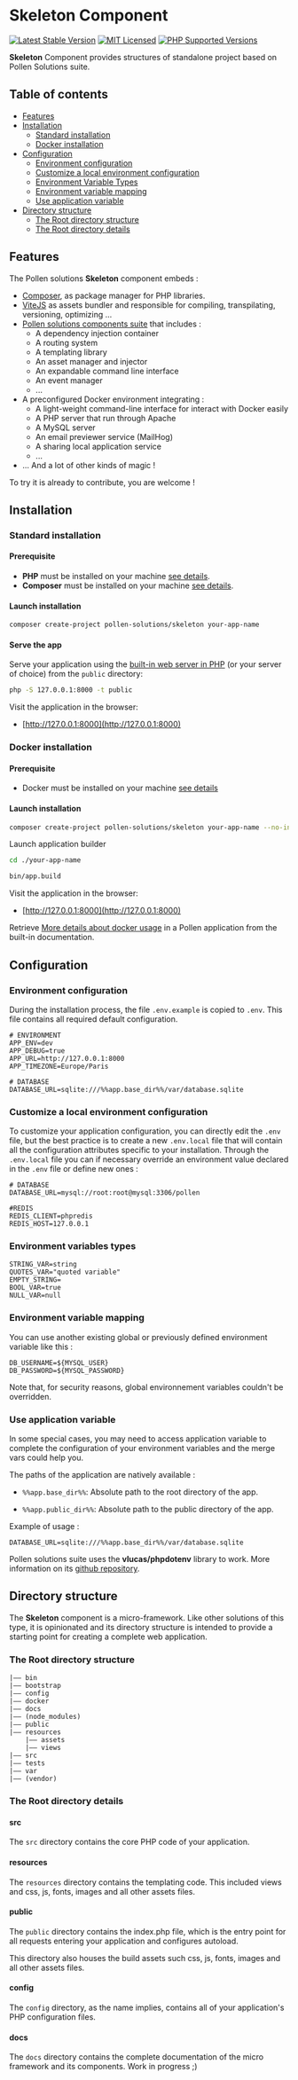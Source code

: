 # Skeleton Component

[![Latest Stable Version](https://img.shields.io/packagist/v/pollen-solutions/skeleton.svg?style=for-the-badge)](https://packagist.org/packages/pollen-solutions/skeleton)
[![MIT Licensed](https://img.shields.io/badge/license-MIT-green?style=for-the-badge)](LICENSE.md)
[![PHP Supported Versions](https://img.shields.io/badge/PHP->=7.4-8892BF?style=for-the-badge&logo=php)](https://www.php.net/supported-versions.php)

**Skeleton** Component provides structures of standalone project based on Pollen Solutions suite.

## Table of contents

- [Features](#features)
- [Installation](#installation)
  - [Standard installation](#standard-installation)
  - [Docker installation](#docker-installation)
- [Configuration](#configuration)
  - [Environment configuration](#environment-configuration)
  - [Customize a local environment configuration](#customize-a-local-environment-configuration)
  - [Environment Variable Types](#environment-variables-types)
  - [Environment variable mapping](#environment-variable-mapping)
  - [Use application variable](#use-application-variable)
- [Directory structure](#directory-structure)
  - [The Root directory structure](#the-root-directory-structure)
  - [The Root directory details](#the-root-directory-details)

## Features

The Pollen solutions **Skeleton** component embeds :

- [Composer](https://getcomposer.org/), as package manager for PHP libraries.
- [ViteJS](https://vitejs.dev/) as assets bundler and responsible for compiling, transpilating, versioning,
  optimizing ...
- [Pollen solutions components suite](https://github.com/pollen-solutions) that includes :
    - A dependency injection container
    - A routing system
    - A templating library
    - An asset manager and injector
    - An expandable command line interface
    - An event manager
    - ...
- A preconfigured Docker environment integrating :
  - A light-weight command-line interface for interact with Docker easily
  - A PHP server that run through Apache
  - A MySQL server
  - An email previewer service (MailHog)
  - A sharing local application service
  - ...
- ... And a lot of other kinds of magic !

To try it is already to contribute, you are welcome !

## Installation

### Standard installation

#### Prerequisite

- **PHP** must be installed on your machine [see details](https://www.php.net/manual/install.php).
- **Composer** must be installed on your machine [see details](https://getcomposer.org/download/).

#### Launch installation

```sh
composer create-project pollen-solutions/skeleton your-app-name
```

#### Serve the app

Serve your application using
the [built-in web server in PHP](https://www.php.net/manual/en/features.commandline.webserver.php) (or your server of
choice) from the ```public``` directory:

```sh
php -S 127.0.0.1:8000 -t public
```

Visit the application in the browser:

- [http://127.0.0.1:8000](http://127.0.0.1:8000)

### Docker installation

#### Prerequisite

- Docker must be installed on your machine [see details](https://docs.docker.com/get-docker/)

#### Launch installation

```sh
composer create-project pollen-solutions/skeleton your-app-name --no-install --no-scripts
```

Launch application builder

```sh
cd ./your-app-name

bin/app.build
```

Visit the application in the browser:

- [http://127.0.0.1:8000](http://127.0.0.1:8000)


Retrieve [More details about docker usage](docs/Docker.md) in a Pollen application from the built-in documentation.

## Configuration

### Environment configuration

During the installation process, the file ```.env.example``` is copied to ```.env```.
This file contains all required default configuration.

```dotenv
# ENVIRONMENT
APP_ENV=dev
APP_DEBUG=true
APP_URL=http://127.0.0.1:8000
APP_TIMEZONE=Europe/Paris

# DATABASE
DATABASE_URL=sqlite:///%%app.base_dir%%/var/database.sqlite
```

### Customize a local environment configuration

To customize your application configuration, you can directly edit the ```.env``` file, but the best practice is to
create a new ```.env.local``` file that will contain all the configuration attributes specific to your installation.
Through the ```.env.local``` file you can if necessary override an environment value declared in the ```.env``` file or
define new ones :

```dotenv
# DATABASE
DATABASE_URL=mysql://root:root@mysql:3306/pollen

#REDIS
REDIS_CLIENT=phpredis
REDIS_HOST=127.0.0.1
```

### Environment variables types

```dotenv
STRING_VAR=string
QUOTES_VAR="quoted variable"
EMPTY_STRING=
BOOL_VAR=true
NULL_VAR=null
```

### Environment variable mapping

You can use another existing global or previously defined environment variable like this :

```dotenv
DB_USERNAME=${MYSQL_USER}
DB_PASSWORD=${MYSQL_PASSWORD}
```

Note that, for security reasons, global environnement variables couldn't be overridden.

### Use application variable

In some special cases, you may need to access application variable to complete the
configuration of your environment variables and the merge vars could help you.

The paths of the application are natively available :

- ```%%app.base_dir%%```: Absolute path to the root directory of the app.

- ```%%app.public_dir%%```: Absolute path to the public directory of the app.

Example of usage :

```dotenv
DATABASE_URL=sqlite:///%%app.base_dir%%/var/database.sqlite
```

Pollen solutions suite uses the **vlucas/phpdotenv** library to work. More information
on its [github repository](https://github.com/vlucas/phpdotenv).

## Directory structure

The **Skeleton** component is a micro-framework.
Like other solutions of this type, it is opinionated and its directory structure is intended to provide a starting point
for creating a complete web application.

### The Root directory structure

```
|–– bin
|–– bootstrap
|–– config
|–– docker
|–– docs
|–– (node_modules)
|–– public
|–– resources
    |–– assets
    |–– views
|–– src
|–– tests
|–– var
|–– (vendor)
```

### The Root directory details

#### src

The ```src``` directory contains the core PHP code of your application.

#### resources

The ```resources``` directory contains the templating code. This included views and css, js, fonts, images and all other
assets files.

#### public

The ```public``` directory contains the index.php file, which is the entry point for all requests entering your
application and configures autoload.

This directory also houses the build assets such css, js, fonts, images and all other assets files.

#### config

The ```config``` directory, as the name implies, contains all of your application's PHP configuration files.

#### docs

The ```docs``` directory contains the complete documentation of the micro framework and its components.
Work in progress ;)